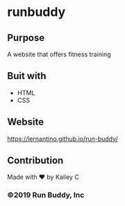 # runbuddy
## Purpose
A website that offers fitness training 
## Buit with
* HTML
* CSS
## Website
https://lernantino.github.io/run-buddy/
## Contribution
Made with ❤️ by Kailey C
### ©️2019 Run Buddy, Inc
